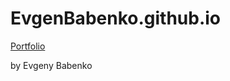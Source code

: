 # EvgenBabenko.github.io

<a href="https://evgenbabenko.github.io/">Portfolio</a>

by Evgeny Babenko
